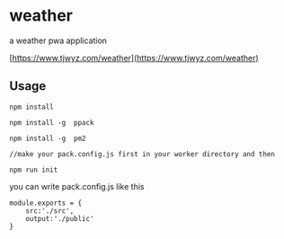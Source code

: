 # weather

a weather pwa application

[https://www.tjwyz.com/weather](https://www.tjwyz.com/weather)

## Usage

```
npm install

npm install -g  ppack

npm install -g  pm2

//make your pack.config.js first in your worker directory and then

npm run init

```

you can write pack.config.js like this

```
module.exports = {
	src:'./src',
	output:'./public'
}
```

